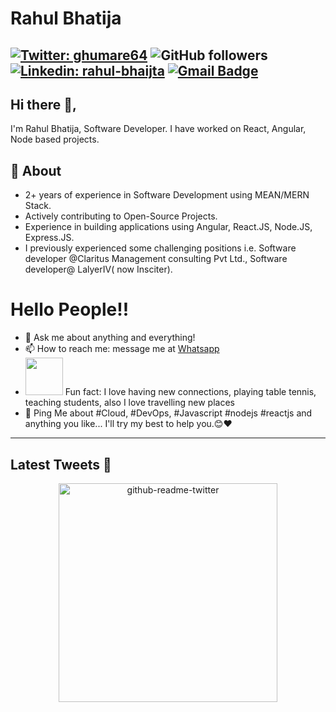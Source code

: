 # Rahul Bhatija
[![Twitter: ghumare64](https://img.shields.io/twitter/follow/rahulbhatija?style=social)](https://twitter.com/rahulbhatija)
![GitHub followers](https://img.shields.io/github/followers/rahul4coding?label=Follow&style=social)
[![Linkedin: rahul-bhaijta](https://img.shields.io/badge/-rahulbhatija-blue?style=flat-square&logo=Linkedin&logoColor=white&link=https://www.linkedin.com/in/rahul-bhatija-2b3896a2/)](https://www.linkedin.com/in/rahul-bhatija-2b3896a2/) 
[![Gmail Badge](https://img.shields.io/badge/-GMail-c14438?style=social&logo=Gmail&logoColor=red&link=mailto:rahul.bhatija07@gmail.com)](mailto:rahul.bhatija07@gmail.com)
---
## Hi there 👋,           
I'm Rahul Bhatija, Software Developer. I have worked on React, Angular, Node based projects.

## 🧐 About
- 2+ years of experience in Software Development using MEAN/MERN Stack.
- Actively contributing to  Open-Source Projects.
- Experience in building applications using Angular, React.JS, Node.JS, Express.JS.
- I previously experienced some challenging positions i.e. Software developer @Claritus Management consulting Pvt Ltd., Software developer@ LalyerIV( now Insciter).

# Hello People!!
- 💬 Ask me about anything and everything! 
- 📫 How to reach me: message me at [Whatsapp](https://wa.me/918700662217)
- <img src="https://media.giphy.com/media/LnQjpWaON8nhr21vNW/giphy.gif" width="60"> Fun fact: I love having new connections, playing table tennis, teaching students, also I love travelling new places 
- 💬 Ping Me about #Cloud, #DevOps, #Javascript #nodejs #reactjs and anything you like... I'll try my best to help you.😊❤
---

<h2>Latest Tweets 🧵</h2>
<p align='center'><a href="https://twitter.com/rahulbhatija"><img src="https://github-readme-twitter.gazf.vercel.app/api?id=rahulbhatija&layout=wide" width="350"  alt="github-readme-twitter"></a></p>


<!--


-->
